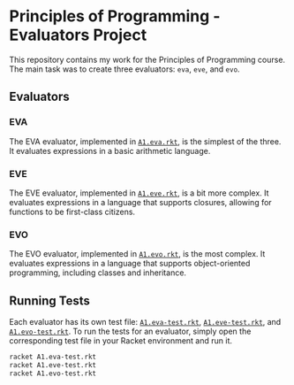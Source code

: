 # Principles of Programming - Evaluators Project

This repository contains my work for the Principles of Programming course. The main task was to create three evaluators: `eva`, `eve`, and `evo`.

## Evaluators

### EVA
The EVA evaluator, implemented in [`A1.eva.rkt`](command:_github.copilot.openRelativePath?%5B%22A1.eva.rkt%22%5D "A1.eva.rkt"), is the simplest of the three. It evaluates expressions in a basic arithmetic language.

### EVE
The EVE evaluator, implemented in [`A1.eve.rkt`](command:_github.copilot.openRelativePath?%5B%22A1.eve.rkt%22%5D "A1.eve.rkt"), is a bit more complex. It evaluates expressions in a language that supports closures, allowing for functions to be first-class citizens.

### EVO
The EVO evaluator, implemented in [`A1.evo.rkt`](command:_github.copilot.openRelativePath?%5B%22A1.evo.rkt%22%5D "A1.evo.rkt"), is the most complex. It evaluates expressions in a language that supports object-oriented programming, including classes and inheritance.

## Running Tests

Each evaluator has its own test file: [`A1.eva-test.rkt`](command:_github.copilot.openRelativePath?%5B%22A1.eva-test.rkt%22%5D "A1.eva-test.rkt"), [`A1.eve-test.rkt`](command:_github.copilot.openRelativePath?%5B%22A1.eve-test.rkt%22%5D "A1.eve-test.rkt"), and [`A1.evo-test.rkt`](command:_github.copilot.openRelativePath?%5B%22A1.evo-test.rkt%22%5D "A1.evo-test.rkt"). To run the tests for an evaluator, simply open the corresponding test file in your Racket environment and run it.

```sh
racket A1.eva-test.rkt
racket A1.eve-test.rkt
racket A1.evo-test.rkt
```